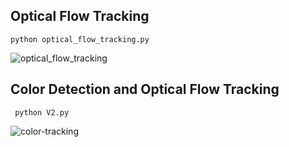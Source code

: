 ## Optical Flow Tracking

```python optical_flow_tracking.py```

![optical_flow_tracking](https://github.com/KARAASLAN-AI/object-tracking-with-optical-flow/blob/main/optical-flow-tracking.gif)

## Color Detection and Optical Flow Tracking

```
 python V2.py 

```

![color-tracking](https://github.com/KARAASLAN-AI/object-tracking-with-optical-flow/blob/main/v2_ouput.gif)

